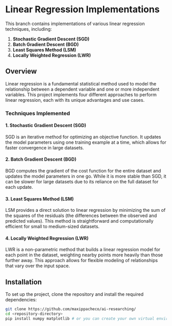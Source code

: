 # Linear Regression Implementations

This branch contains implementations of various linear regression techniques, including:

1. **Stochastic Gradient Descent (SGD)**
2. **Batch Gradient Descent (BGD)**
3. **Least Squares Method (LSM)**
4. **Locally Weighted Regression (LWR)**

## Overview

Linear regression is a fundamental statistical method used to model the relationship between a dependent variable and one or more independent variables. This project implements four different approaches to perform linear regression, each with its unique advantages and use cases.

### Techniques Implemented

#### 1. Stochastic Gradient Descent (SGD)
SGD is an iterative method for optimizing an objective function. It updates the model parameters using one training example at a time, which allows for faster convergence in large datasets.

#### 2. Batch Gradient Descent (BGD)
BGD computes the gradient of the cost function for the entire dataset and updates the model parameters in one go. While it is more stable than SGD, it can be slower for large datasets due to its reliance on the full dataset for each update.

#### 3. Least Squares Method (LSM)
LSM provides a direct solution to linear regression by minimizing the sum of the squares of the residuals (the differences between the observed and predicted values). This method is straightforward and computationally efficient for small to medium-sized datasets.

#### 4. Locally Weighted Regression (LWR)
LWR is a non-parametric method that builds a linear regression model for each point in the dataset, weighting nearby points more heavily than those further away. This approach allows for flexible modeling of relationships that vary over the input space.

## Installation

To set up the project, clone the repository and install the required dependencies:

```bash
git clone https://github.com/maxippacheco/ai-researching/
cd <repository-directory>
pip install numpy matplotlib # or you can create your own virtual environment
```
